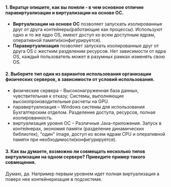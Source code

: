 #### 1. Вкратце опишите, как вы поняли - в чем основное отличие паравиртуализации и виртуализации на основе ОС.
- **Виртуализации на основе ОС** позволяет запускать изолированные друг от друга контейнеры(работающие как процессы). 
  Используют одно и то же ядро OS, имеют доступ ко всем доступным ядрам, оперативной памяти(конфигурируется).
- **Паравиртуализация** позволяет запускать изолированные друг от друга OS с жестким разделеним ресурсов. 
  Нет зависимости от ядра OS, каждый пользователь может в разумных рамках изменять свою OS.

#### 2. Выберите тип один из вариантов использования организации физических серверов, в зависимости от условий использования.
- физические сервера – Высоконагруженная база данных, чувствительная к отказу; Системы, выполняющие высокопроизводительные расчеты на GPU.
- паравиртуализация – Windows системы для использования Бухгалтерским отделом. Разделение доступа, ресурсов, полная изолированность.
- виртуализация уровня ОС – Различные Java-приложения. Запуск в контейнерах, экономия памяти (разделение динамических библиотек), "один" image, доступ ко всем ядрам CPU и оперативной памяти при необходимости(конфигурируется).

#### 3. Как вы думаете, возможно ли совмещать несколько типов виртуализации на одном сервере? Приведите пример такого совмещения.
Думаю, да. Например первым уровнем идет полная виртуализация а поверх нее контейнеризация в подсистеме.
